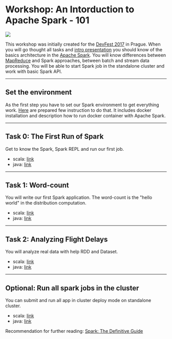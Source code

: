 # Workshop: An Intorduction to Apache Spark - 101    
![](http://spark.apache.org/docs/latest/img/spark-logo-hd.png)
  
  This workshop was initially created for the [DevFest 2017](https://2017.devfest.cz/) in Prague. When you will go thought all tasks and [intro presentation](slides.pdf) you should know of the basics architecture in the [Apache Spark](https://spark.apache.org/). You will know differences between [MapReduce](https://en.wikipedia.org/wiki/MapReduce) and Spark approaches, between batch and stream data processing. You will be able to start Spark job in the standalone cluster and work with basic Spark API.
___

## Set the environment
  As the first step you have to set our Spark environment to get everything work. [Here](environment.md) are prepared few instruction to do that. It includes docker installation and description how to run docker container with Apache Spark.
___

## Task 0: The First Run of Spark
  Get to know the Spark, Spark REPL and run our first job.
  * scala: [link](scala/task0-firstrun/README.md)
  * java: [link](java/task0-firstrun/README.md)
___

## Task 1: Word-count
  You will write our first Spark application. The word-count is the "hello world" in the distribution computation.
  * scala: [link](scala/task1-wordcount/README.md)
  * java: [link](java/task1-wordcount/README.md)
___

## Task 2: Analyzing Flight Delays
  You will analyze real data with help RDD and Dataset.
  * scala: [link](scala/task2-flights/README.md)
  * java: [link](java/task2-flights/README.md)
___

## Optional: Run all spark jobs in the cluster
  You can submit and run all app in cluster deploy mode on standalone cluster. 
  * scala: [link](scala/task3/README.md)
  * java: [link](java/task3/README.md)

Recommendation for further reading: [Spark: The Definitive Guide](http://shop.oreilly.com/product/0636920034957.do)
